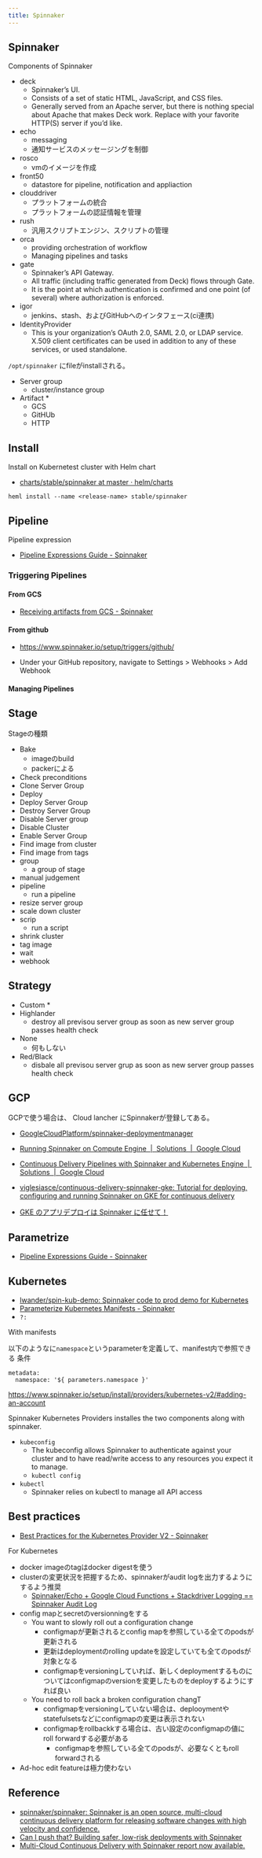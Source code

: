 ```yaml
---
title: Spinnaker
---
```


## Spinnaker
Components of Spinnaker

* deck
    * Spinnaker’s UI.
    * Consists of a set of static HTML, JavaScript, and CSS files.
    * Generally served from an Apache server, but there is nothing special about Apache that makes Deck work. Replace with your favorite HTTP(S) server if you’d like.
* echo
    * messaging
    * 通知サービスのメッセージングを制御
* rosco
    * vmのイメージを作成
* front50
    * datastore for pipeline, notification and appliaction
* clouddriver
    * プラットフォームの統合
    * プラットフォームの認証情報を管理
* rush
    * 汎用スクリプトエンジン、スクリプトの管理
* orca
    * providing orchestration of workflow
    * Managing pipelines and tasks
* gate
    * Spinnaker’s API Gateway.
    * All traffic (including traffic generated from Deck) flows through Gate.
    * It is the point at which authentication is confirmed and one point (of several) where authorization is enforced.
* igor
    * jenkins、stash、およびGitHubへのインタフェース(ci連携)
* IdentityProvider
    * This is your organization’s OAuth 2.0, SAML 2.0, or LDAP service. X.509 client certificates can be used in addition to any of these services, or used standalone.




`/opt/spinnaker` にfileがinstallされる。


* Server group
    * cluster/instance group
* Artifact
    * 
    * GCS
    * GitHUb
    * HTTP

## Install

Install on Kubernetest cluster with Helm chart

* [charts/stable/spinnaker at master · helm/charts](https://github.com/helm/charts/tree/master/stable/spinnaker)

```
heml install --name <release-name> stable/spinnaker
```

## Pipeline

Pipeline expression

* [Pipeline Expressions Guide - Spinnaker](https://www.spinnaker.io/guides/user/pipeline-expressions/)

### Triggering Pipelines

#### From GCS
* [Receiving artifacts from GCS \- Spinnaker](https://www.spinnaker.io/guides/user/pipeline/triggers/gcs/)


#### From github
* https://www.spinnaker.io/setup/triggers/github/

* Under your GitHub repository, navigate to Settings > Webhooks > Add Webhook


#### Managing Pipelines


## Stage
Stageの種類

* Bake
    * imageのbuild
    * packerによる
* Check preconditions
* Clone Server Group
* Deploy
* Deploy Server Group
* Destroy Server Group
* Disable Server group
* Disable Cluster 
* Enable Server Group
* Find image from cluster
* Find image from tags
* group
    * a group of stage
* manual judgement
* pipeline
    * run a pipeline
* resize server group
* scale down cluster
* scrip
    * run a script
* shrink cluster
* tag image
* wait
* webhook

## Strategy
* Custom
    * 
* Highlander
    * destroy all previsou server group as soon as new server group passes health check
* None
    * 何もしない
* Red/Black
    * disbale all previsou server grup as soon as new server group passes health check

## GCP
GCPで使う場合は、 Cloud lancher にSpinnakerが登録してある。
* [GoogleCloudPlatform/spinnaker-deploymentmanager](https://github.com/GoogleCloudPlatform/spinnaker-deploymentmanager)
* [Running Spinnaker on Compute Engine  |  Solutions  |  Google Cloud](https://cloud.google.com/solutions/spinnaker-on-compute-engine)
* [Continuous Delivery Pipelines with Spinnaker and Kubernetes Engine  |  Solutions  |  Google Cloud](https://cloud.google.com/solutions/continuous-delivery-spinnaker-kubernetes-engine)
* [viglesiasce/continuous-delivery-spinnaker-gke: Tutorial for deploying, configuring and running Spinnaker on GKE for continuous delivery](https://github.com/viglesiasce/continuous-delivery-spinnaker-gke)

* [GKE のアプリデプロイは Spinnaker に任せて！](https://www.slideshare.net/HammoudiSamir/gke-spinnaker)


## Parametrize
* [Pipeline Expressions Guide - Spinnaker](https://www.spinnaker.io/guides/user/pipeline-expressions/)

## Kubernetes
* [lwander/spin-kub-demo: Spinnaker code to prod demo for Kubernetes](https://github.com/lwander/spin-kub-demo)
* [Parameterize Kubernetes Manifests - Spinnaker](https://www.spinnaker.io/guides/user/kubernetes-v2/parameterize-manifests/)
* `?:`

With manifests

以下のようなに`namespace`というparameterを定義して、manifest内で参照できる
条件

```
metadata:
  namespace: '${ parameters.namespace }'
```

https://www.spinnaker.io/setup/install/providers/kubernetes-v2/#adding-an-account

Spinnaker Kubernetes Providers installes the two components along with spinnaker.

* `kubeconfig`
    * The kubeconfig allows Spinnaker to authenticate against your cluster and to have read/write access to any resources you expect it to manage.
    * `kubectl config`
* `kubectl`
    * Spinnaker relies on kubectl to manage all API access

## Best practices
* [Best Practices for the Kubernetes Provider V2 - Spinnaker](https://www.spinnaker.io/guides/user/kubernetes-v2/best-practices/)

For Kubernetes

* docker imageのtagはdocker digestを使う
* clusterの変更状況を把握するため、spinnakerがaudit logを出力するようにするよう推奨
    * [Spinnaker/Echo + Google Cloud Functions + Stackdriver Logging == Spinnaker Audit Log](https://blog.spinnaker.io/spinnaker-echo-google-cloud-functions-stackdriver-logging-spinnaker-audit-log-81139f084db9)
* config mapとsecretのversionningをする
    * You want to slowly roll out a configuration change
        * configmapが更新されるとconfig mapを参照している全てのpodsが更新される
        * 更新はdeploymentのrolling updateを設定していても全てのpodsが対象となる
        * configmapをversioningしていれば、新しくdeploymentするものについてはconfigmapのversionを変更したものをdeployするようにすれば良い
    * You need to roll back a broken configuration changT
        * configmapをversioningしていない場合は、deplooymentやstatefulsetsなどにconfigmapの変更は表示されない
        * configmapをrollbackkする場合は、古い設定のconfigmapの値に roll forwardする必要がある
            * configmapを参照している全てのpodsが、必要なくともroll forwardされる
* Ad-hoc edit featureは極力使わない


## Reference
* [spinnaker/spinnaker: Spinnaker is an open source, multi-cloud continuous delivery platform for releasing software changes with high velocity and confidence.](https://github.com/spinnaker/spinnaker)
* [Can I push that? Building safer, low-risk deployments with Spinnaker](https://blog.spinnaker.io/can-i-push-that-building-safer-low-risk-deployments-with-spinnaker-a27290847ac4)
* [Multi-Cloud Continuous Delivery with Spinnaker report now available.](https://medium.com/netflix-techblog/multi-cloud-continuous-delivery-with-spinnaker-report-now-available-6040ba83b765)
